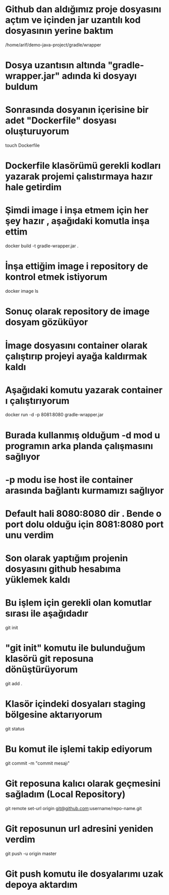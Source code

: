 # Github dan aldığımız proje dosyasını açtım ve içinden jar uzantılı kod dosyasının yerine baktım
/home/arif/demo-java-project/gradle/wrapper 

# Dosya uzantısın altında "gradle-wrapper.jar" adında ki dosyayı buldum 

# Sonrasında dosyanın içerisine bir adet "Dockerfile" dosyası oluşturuyorum 
touch Dockerfile

# Dockerfile klasörümü gerekli kodları yazarak projemi çalıstırmaya hazır hale getirdim
# Şimdi image i inşa etmem için her şey hazır , aşağıdaki komutla inşa ettim
docker build -t gradle-wrapper.jar .

# İnşa ettiğim image i repository de kontrol etmek istiyorum 
docker image ls

# Sonuç olarak repository de image dosyam gözüküyor
# İmage dosyasını container olarak çalıştırıp projeyi ayağa kaldırmak kaldı 
# Aşağıdaki komutu yazarak container ı çalıştırıyorum 

docker run -d -p 8081:8080 gradle-wrapper.jar
 
# Burada kullanmış olduğum -d mod u programın arka planda çalışmasını sağlıyor
# -p modu ise host ile container arasında bağlantı kurmamızı sağlıyor
# Default hali 8080:8080 dir . Bende o port dolu olduğu için 8081:8080 port unu verdim 
# Son olarak yaptığım projenin dosyasını github hesabıma yüklemek kaldı 
# Bu işlem için gerekli olan komutlar sırası ile aşağıdadır 

git init 
# "git init" komutu ile bulunduğum klasörü git reposuna dönüştürüyorum 

git add .
# Klasör içindeki dosyaları staging bölgesine aktarıyorum 

git status 
# Bu komut ile işlemi takip ediyorum 

git commit -m "commit mesajı"
# Git reposuna kalıcı olarak geçmesini sağladım (Local Repository)

git remote set-url origin git@github.com:username/repo-name.git
# Git reposunun url adresini yeniden verdim

git push -u origin master
# Git push komutu ile dosyalarımı uzak depoya aktardım 





